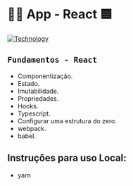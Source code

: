 <h1>👩‍💻 App - React 🟦</h1>

[![Technology][react-image]][react-url]

[react-url]: https://reactjs.org/
[react-image]: https://img.shields.io/badge/React-blue?style=for-the-badge&logo=React&logoColor=white

## ``Fundamentos - React``
- Componentização.
- Estado.
- Imutabilidade.
- Propriedades.
- Hooks.
- Typescript.
- Configurar uma estrutura do zero.
- webpack.
- babel.

## Instruções para uso Local:
- yarn